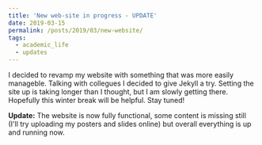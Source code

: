 ```yaml
---
title: 'New web-site in progress - UPDATE'
date: 2019-03-15
permalink: /posts/2019/03/new-website/
tags:
  - academic_life
  - updates
---
```


I decided to revamp my website with something that was more easily manageble. Talking with collegues I decided to give Jekyll a try. Setting the site up is taking longer than I thought, but I am slowly getting there. Hopefully this winter break will be helpful. Stay tuned! 

**Update:** The website is now fully functional, some content is missing still (I'll try uploading my posters and slides online) but overall everything is up and running now.

